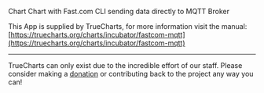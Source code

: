 Chart Chart with Fast.com CLI sending data directly to MQTT Broker


This App is supplied by TrueCharts, for more information visit the manual: [https://truecharts.org/charts/incubator/fastcom-mqtt](https://truecharts.org/charts/incubator/fastcom-mqtt)

---

TrueCharts can only exist due to the incredible effort of our staff.
Please consider making a [donation](https://truecharts.org/about/sponsor) or contributing back to the project any way you can!
